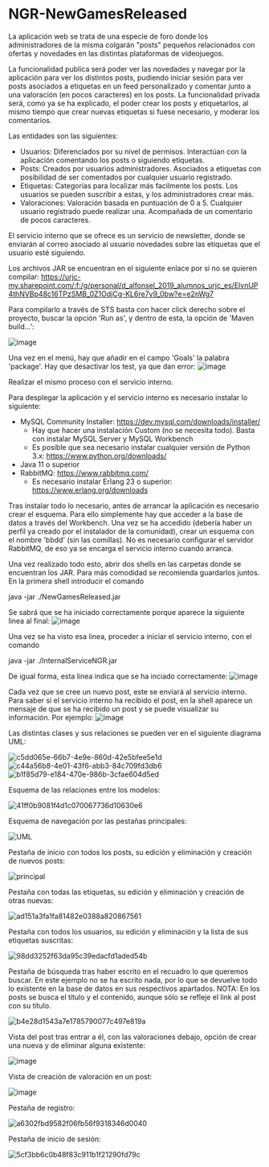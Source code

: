 # NGR-NewGamesReleased

La aplicación web se trata de una especie de foro donde los administradores de la misma colgarán "posts" pequeños
relacionados con ofertas y novedades en las distintas plataformas de videojuegos.

La funcionalidad publica será poder ver las novedades y navegar por la aplicación para ver los distintos posts, pudiendo iniciar sesión para ver posts asociados a etiquetas en un feed personalizado y comentar junto a una valoración (en pocos caracteres) en los posts.
La funcionalidad privada será, como ya se ha explicado, el poder crear los posts y etiquetarlos, al mismo tiempo que crear nuevas etiquetas si fuese necesario, y moderar los comentarios.

Las entidades son las siguientes:
- Usuarios: Diferenciados por su nivel de permisos. Interactúan con la aplicación comentando los posts o siguiendo etiquetas.
- Posts: Creados por usuarios administradores. Asociados a etiquetas con posibilidad de ser comentados por cualquier usuario registrado.
- Etiquetas: Categorías para localizar más facilmente los posts. Los usuarios se pueden suscribir a estas, y los administradores crear más.
- Valoraciones: Valoración basada en puntuación de 0 a 5. Cualquier usuario registrado puede realizar una. Acompañada de un comentario de pocos caracteres.

El servicio interno que se ofrece es un servicio de newsletter, donde se enviarán al correo asociado al usuario novedades sobre las etiquetas que el usuario esté siguiendo.

Los archivos JAR se encuentran en el siguiente enlace por si no se quieren compilar: https://urjc-my.sharepoint.com/:f:/g/personal/d_alfonsel_2019_alumnos_urjc_es/ElvnUP4thNVBp48c16TPzSMB_0Z1OdjCg-KL6re7y9_0bw?e=e2nWg7

Para compilarlo a través de STS basta con hacer click derecho sobre el proyecto, buscar la opción 'Run as', y dentro de esta, la opción de 'Maven build...':

![image](https://user-images.githubusercontent.com/98475235/160368073-79376f66-4e92-44dd-a1a1-6b0a4ae70156.png)

Una vez en el menú, hay que añadir en el campo 'Goals' la palabra 'package'. Hay que desactivar los test, ya que dan error:
![image](https://user-images.githubusercontent.com/98475235/160370172-3419832d-7662-4baa-87f2-41eac89456bd.png)

Realizar el mismo proceso con el servicio interno.

Para desplegar la aplicación y el servicio interno es necesario instalar lo siguiente:

  - MySQL Community Installer: https://dev.mysql.com/downloads/installer/
    * Hay que hacer una instalación Custom (no se necesita todo). Basta con instalar MySQL Server y MySQL Workbench
    * Es posible que sea necesario instalar cualquier versión de Python 3.x: https://www.python.org/downloads/
  - Java 11 o superior
  - RabbitMQ: https://www.rabbitmq.com/
    * Es necesario instalar Erlang 23 o superior: https://www.erlang.org/downloads 

Tras instalar todo lo necesario, antes de arrancar la aplicación es necesario crear el esquema. Para ello simplemente hay que acceder a la base de datos a través del Workbench. Una vez se ha accedido (debería haber un perfil ya creado por el instalador de la comunidad), crear un esquema con el nombre 'bbdd' (sin las comillas). No es necesario configurar el servidor RabbitMQ, de eso ya se encarga el servicio interno cuando arranca.

Una vez realizado todo esto, abrir dos shells en las carpetas donde se encuentran los JAR. Para más comodidad se recomienda guardarlos juntos. En la primera shell introducir el comando

  java -jar ./NewGamesReleased.jar

Se sabrá que se ha iniciado correctamente porque aparece la siguiente linea al final:
![image](https://user-images.githubusercontent.com/98475235/160371225-cea9e38f-91e9-4756-8c05-15095d231d5e.png)

Una vez se ha visto esa linea, proceder a iniciar el servicio interno, con el comando

  java -jar ./InternalServiceNGR.jar

De igual forma, esta linea indica que se ha inciado correctamente:
![image](https://user-images.githubusercontent.com/98475235/160371995-6364f019-6023-4d50-a5a2-5bfab201a28d.png)

Cada vez que se cree un nuevo post, este se enviará al servicio interno. Para saber si el servicio interno ha recibido el post, en la shell aparece un mensaje de que se ha recibido un post y se puede visualizar su información. Por ejemplo:
![image](https://user-images.githubusercontent.com/98475235/160372438-86a3f479-a697-4763-bedf-58fee928a932.png)

Las distintas clases y sus relaciones se pueden ver en el siguiente diagrama UML:

![c5dd065e-66b7-4e9e-860d-42e5bfee5e1d](https://user-images.githubusercontent.com/93717547/160298147-44255b05-520d-49c0-9f38-359ae36af60e.jpg)
![c44a56b8-4e01-43f6-abb3-84c709fd3db6](https://user-images.githubusercontent.com/93717547/160298162-8c288f4e-1111-4d43-aafe-afd1eeea5fad.jpg)
![b1f85d79-e184-470e-986b-3cfae604d5ed](https://user-images.githubusercontent.com/93717547/160298167-12e64bfe-44e5-414b-98a8-04740bb5b0ed.jpg)

Esquema de las relaciones entre los modelos:

![41ff0b9081f4d1c070067736d10630e6](https://user-images.githubusercontent.com/93717547/160298170-7cdc0ac9-dd6a-4561-88ba-e614931019d8.png)

Esquema de navegación por las pestañas principales:

![UML](https://user-images.githubusercontent.com/93717547/160298196-d035ef9b-7ce6-41f8-85d2-4033ddc30998.png)

Pestaña de inicio con todos los posts, su edición y eliminación y creación de nuevos posts:

![principal](https://user-images.githubusercontent.com/93717547/155187495-83b5cebc-1c8c-4595-9cbe-1b2e6fb77dc6.png)

Pestaña con todas las etiquetas, su edición y eliminación y creación de otras nuevas:

![ad151a3fa1fa81482e0388a820867561](https://user-images.githubusercontent.com/93717547/160298302-c22050f7-3e3a-4768-960e-b96765b4981b.png)

Pestaña con todos los usuarios, su edición y eliminación y la lista de sus etiquetas suscritas:

![98dd3252f63da95c39edacfd1aded54b](https://user-images.githubusercontent.com/93717547/160298339-3e3ec23a-53ec-472d-8c89-bd2f5758ec71.png)

Pestaña de búsqueda tras haber escrito en el recuadro lo que queremos buscar. En este ejemplo no se ha escrito nada, por lo que se devuelve todo lo existente en la base de datos en sus respectivos apartados. NOTA: En los posts se busca el título y el contenido, aunque sólo se refleje el link al post con su título.

![b4e28d1543a7e1785790077c497e819a](https://user-images.githubusercontent.com/93717547/160298369-a1284103-3da9-44de-9252-d61a96f8aac8.png)

Vista del post tras entrar a él, con las valoraciones debajo, opción de crear una nueva y de eliminar alguna existente:

![image](https://user-images.githubusercontent.com/98475235/160363815-1c5bf1b8-658e-4e53-9936-1d9d7bf7687b.png)

Vista de creación de valoración en un post:

![image](https://user-images.githubusercontent.com/98475235/160363745-bd20e60b-0a3f-42ae-8acb-377a97190609.png)

Pestaña de registro:

![a6302fbd9582f06fb56f9318346d0040](https://user-images.githubusercontent.com/93717547/160298426-cdb17304-05aa-48c4-9892-2dde0e6a8cb2.png)

Pestaña de inicio de sesión:

![5cf3bb6c0b48f83c911b1f21290fd79c](https://user-images.githubusercontent.com/93717547/160298403-07fad53e-187b-4939-b064-d45b3e779e16.png)
